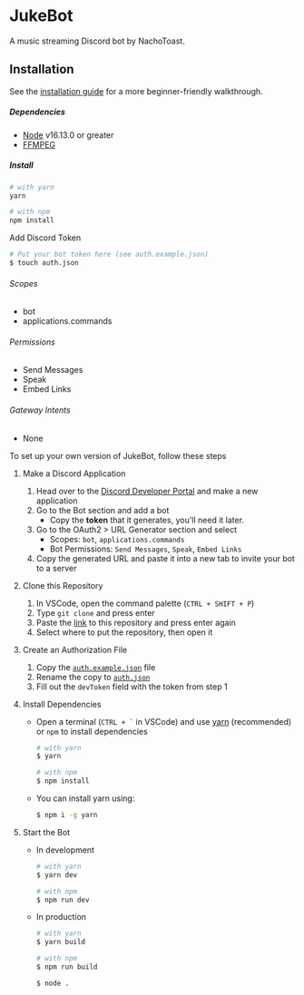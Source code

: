 # JukeBot

A music streaming Discord bot by NachoToast.

<!-- To add Jukebot to your server, [click here](). -->

## Installation

See the [installation guide](./docs/installationGuide.md) for a more beginner-friendly walkthrough.

##### Dependencies

-   [Node](https://nodejs.org/en/) v16.13.0 or greater
-   [FFMPEG](https://www.ffmpeg.org/)

##### Install

```sh
# with yarn
yarn

# with npm
npm install
```

Add Discord Token

```sh
# Put your bot token here (see auth.example.json)
$ touch auth.json
```

###### Scopes

-   bot
-   applications.commands

###### Permissions

-   Send Messages
-   Speak
-   Embed Links

###### Gateway Intents

-   None

To set up your own version of JukeBot, follow these steps

1. Make a Discord Application

    1. Head over to the [Discord Developer Portal](https://discord.com/developers/applications) and make a new application
    2. Go to the Bot section and add a bot
        - Copy the **token** that it generates, you'll need it later.
    3. Go to the OAuth2 > URL Generator section and select
        - Scopes: `bot`, `applications.commands`
        - Bot Permissions: `Send Messages`, `Speak`, `Embed Links`
    4. Copy the generated URL and paste it into a new tab to invite your bot to a server

2. Clone this Repository

    1. In VSCode, open the command palette (`CTRL + SHIFT + P`)
    2. Type `git clone` and press enter
    3. Paste the [link](https://github.com/NachoToast/Jukebot) to this repository and press enter again
    4. Select where to put the repository, then open it

3. Create an Authorization File

    1. Copy the [`auth.example.json`](./auth.example.json) file
    2. Rename the copy to [`auth.json`](./auth.json)
    3. Fill out the `devToken` field with the token from step 1

4. Install Dependencies

    - Open a terminal (`` CTRL + ` `` in VSCode) and use [yarn](https://yarnpkg.com/) (recommended) or `npm` to install dependencies

        ```sh
        # with yarn
        $ yarn

        # with npm
        $ npm install
        ```

    - You can install yarn using:
        ```sh
        $ npm i -g yarn
        ```

5. Start the Bot

    - In development

        ```sh
        # with yarn
        $ yarn dev

        # with npm
        $ npm run dev
        ```

    - In production

        ```sh
        # with yarn
        $ yarn build

        # with npm
        $ npm run build
        ```

        ```sh
        $ node .
        ```
